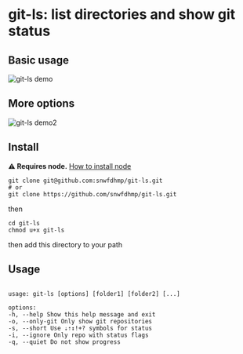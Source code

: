 # git-ls: list directories and show git status

## Basic usage

![git-ls demo](https://i.imgur.com/672nita.png)

## More options

![git-ls demo2](https://i.imgur.com/PJLFUGO.png)

## Install

**⚠️ Requires node.** [How to install node](https://docs.npmjs.com/downloading-and-installing-node-js-and-npm)

```
git clone git@github.com:snwfdhmp/git-ls.git
# or
git clone https://github.com/snwfdhmp/git-ls.git
```

then

```
cd git-ls
chmod u+x git-ls
```

then add this directory to your path

## Usage

```

usage: git-ls [options] [folder1] [folder2] [...]

options:
-h, --help Show this help message and exit
-o, --only-git Only show git repositories
-s, --short Use ⇣⇡↕!+? symbols for status
-i, --ignore Only repo with status flags
-q, --quiet Do not show progress

```

```

```
